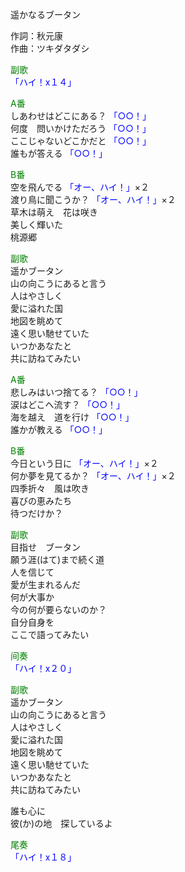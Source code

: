 遥かなるブータン  
  
作詞：秋元康  
作曲：ツキダタダシ  
  
<font color=green>副歌</font>  
<font color=blue>「ハイ！x１４」</font>   
  
<font color=green>A番</font>  
しあわせはどこにある？ <font color=blue>「○○！」</font>   
何度　問いかけただろう <font color=blue>「○○！」</font>   
ここじゃないどこかだと <font color=blue>「○○！」</font>   
誰もが答える <font color=blue>「○○！」</font>   
  
<font color=green>B番</font>  
空を飛んでる <font color=blue>「オー、ハイ！」</font>×２   
渡り鳥に聞こうか？ <font color=blue>「オー、ハイ！」</font>×２   
草木は萌え　花は咲き  
美しく輝いた  
桃源郷  
  
<font color=green>副歌</font>  
遥かブータン  
山の向こうにあると言う  
人はやさしく  
愛に溢れた国  
地図を眺めて  
遠く思い馳せていた  
いつかあなたと  
共に訪ねてみたい  
  
<font color=green>A番</font>  
悲しみはいつ捨てる？ <font color=blue>「○○！」</font>   
涙はどこへ流す？ <font color=blue>「○○！」</font>   
海を越え　道を行け <font color=blue>「○○！」</font>   
誰かが教える <font color=blue>「○○！」</font>   
  
<font color=green>B番</font>  
今日という日に <font color=blue>「オー、ハイ！」</font>×２   
何か夢を見てるか？ <font color=blue>「オー、ハイ！」</font>×２   
四季折々　風は吹き  
喜びの恵みたち  
待つだけか？  
  
<font color=green>副歌</font>  
目指せ　ブータン  
願う涯(はて)まで続く道  
人を信じて  
愛が生まれるんだ  
何が大事か  
今の何が要らないのか？  
自分自身を  
ここで語ってみたい  
  
<font color=green>间奏</font>  
<font color=blue>「ハイ！x２０」</font>   
  
<font color=green>副歌</font>  
遥かブータン  
山の向こうにあると言う  
人はやさしく  
愛に溢れた国  
地図を眺めて  
遠く思い馳せていた  
いつかあなたと  
共に訪ねてみたい  
  
誰も心に  
彼(か)の地　探しているよ  
  
<font color=green>尾奏</font>  
<font color=blue>「ハイ！x１８」</font>   
